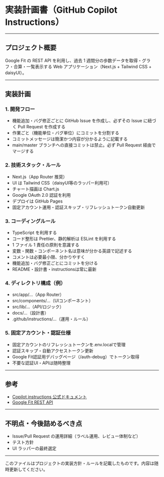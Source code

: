 # 実装計画書（GitHub Copilot Instructions）

---

## プロジェクト概要

Google Fit の REST API を利用し、過去 1 週間分の歩数データを取得・グラフ・合算・一覧表示する Web アプリケーション（Next.js + Tailwind CSS + daisyUI）。

---

## 実装計画

### 1. 開発フロー

-   機能追加・バグ修正ごとに GitHub Issue を作成し、必ずその Issue に紐づく Pull Request を作成する
-   作業ごと（機能単位・バグ単位）にコミットを分割する
-   コミットメッセージは簡潔かつ内容が分かるように記載する
-   main/master ブランチへの直接コミットは禁止。必ず Pull Request 経由でマージする

### 2. 技術スタック・ルール

-   Next.js（App Router 推奨）
-   UI は Tailwind CSS（daisyUI等のラッパー利用可）
-   チャート描画は Chart.js
-   Google OAuth 2.0 認証を利用
-   デプロイは GitHub Pages
-   固定アカウント運用・認証スキップ・リフレッシュトークン自動更新

### 3. コーディングルール

-   TypeScript を利用する
-   コード整形は Prettier、静的解析は ESLint を利用する
-   1 ファイル 1 責任の原則を意識する
-   変数・関数・コンポーネント名は意味が分かる英語で記述する
-   コメントは必要最小限、分かりやすく
-   機能追加・バグ修正ごとにコミットを分ける
-   README・設計書・instructionsは常に最新

### 4. ディレクトリ構成（例）

-   src/app/…（App Router）
-   src/components/…（UIコンポーネント）
-   src/lib/…（API/ロジック）
-   docs/…（設計書）
-   .github/instructions/…（運用・ルール）

### 5. 固定アカウント・認証仕様

-   固定アカウントのリフレッシュトークンを.env.localで管理
-   認証スキップ・自動アクセストークン更新
-   Google Fit認証用デバッグページ（/auth-debug）でトークン取得
-   不要な認証UI・APIは随時整理

---

## 参考

-   [Copilot instructions 公式ドキュメント](https://code.visualstudio.com/docs/copilot/copilot-customization#_use-instructionsmd-files)
-   [Google Fit REST API](https://developers.google.com/fit/rest)

---

## 不明点・今後詰めるべき点

-   Issue/Pull Request の運用詳細（ラベル運用、レビュー体制など）
-   テスト方針
-   UI ラッパーの最終選定

---

このファイルはプロジェクトの実装方針・ルールを記載したものです。内容は随時更新してください。

